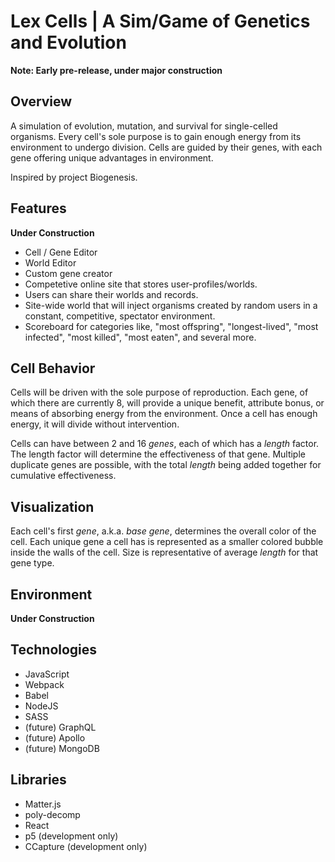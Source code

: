 # Lex Cells | A Sim/Game of Genetics and Evolution

**Note: Early pre-release, under major construction**

## Overview
A simulation of evolution, mutation, and survival for single-celled organisms.
Every cell's sole purpose is to gain enough energy from its environment to 
undergo division.  Cells are guided by their genes, with each gene offering
unique advantages in environment.

Inspired by project Biogenesis.

## Features


**Under Construction**
  * Cell / Gene Editor
  * World Editor
  * Custom gene creator
  * Competetive online site that stores user-profiles/worlds.  
  * Users can share their worlds and records.
  * Site-wide world that will inject organisms created by random users in
    a constant, competitive, spectator environment.
  * Scoreboard for categories like, "most offspring",
    "longest-lived", "most infected", "most killed", "most eaten", and several
    more.


## Cell Behavior
Cells will be driven with the sole purpose of reproduction.  Each gene, of which
there are currently 8, will provide a unique benefit, attribute bonus, or means
of absorbing energy from the environment.  Once a cell has enough energy, it
will divide without intervention.

Cells can have between 2 and 16 *genes*, each of which has a *length* factor.
The length factor will determine the effectiveness of that gene.  Multiple 
duplicate genes are possible, with the total *length* being added together for
cumulative effectiveness.

## Visualization
Each cell's first *gene*, a.k.a. *base gene*, determines the overall color of
the cell.  Each unique gene a cell has is represented as a smaller colored
bubble inside the walls of the cell.  Size is representative of average
*length* for that gene type.

## Environment
**Under Construction**


## Technologies
* JavaScript
* Webpack
* Babel
* NodeJS
* SASS
* (future) GraphQL
* (future) Apollo
* (future) MongoDB

## Libraries
* Matter.js
* poly-decomp
* React
* p5 (development only)
* CCapture (development only)
